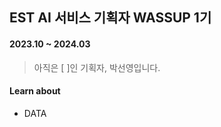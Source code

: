 ## EST AI 서비스 기획자 WASSUP 1기  
#### 2023.10 ~ 2024.03  

> 아직은 [       ]인 기획자, 박선영입니다. 

#### Learn about
  * DATA 
